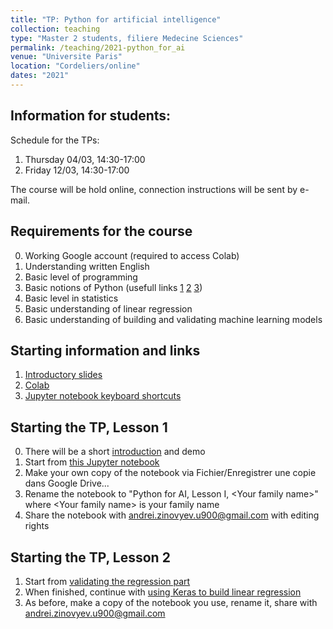 ```yaml
---
title: "TP: Python for artificial intelligence"
collection: teaching
type: "Master 2 students, filiere Medecine Sciences"
permalink: /teaching/2021-python_for_ai
venue: "Universite Paris"
location: "Cordeliers/online"
dates: "2021"
---
```


## Information for students:

Schedule for the TPs:

1. Thursday 04/03, 14:30-17:00
2. Friday 12/03, 14:30-17:00

The course will be hold online, connection instructions will be sent by e-mail.

## Requirements for the course

0. Working Google account (required to access Colab)
1. Understanding written English
2. Basic level of programming
3. Basic notions of Python (usefull links [1](https://wiki.python.org/moin/BeginnersGuide/NonProgrammers) [2](https://wiki.python.org/moin/BeginnersGuide/Programmers) [3](https://www.w3resource.com/python-exercises/python-basic-exercises.php))
4. Basic level in statistics
5. Basic understanding of linear regression
6. Basic understanding of building and validating machine learning models 

## Starting information and links

1. [Introductory slides](../files/Python4AI_Intro.pdf) 
2. [Colab](https://colab.research.google.com/)
3. [Jupyter notebook keyboard shortcuts](https://jupyter-notebook.readthedocs.io/en/stable/notebook.html#keyboard-shortcuts)

## Starting the TP, Lesson 1

0. There will be a short [introduction](../files/Python4AI_Intro.pdf) and demo
1. Start from [this Jupyter notebook](https://colab.research.google.com/drive/1GDHAF2NBwrTzhcvBUWSGULZ4SsvL2BZf?usp=sharing)
2. Make your own copy of the notebook via Fichier/Enregistrer une copie dans Google Drive...
3. Rename the notebook to "Python for AI, Lesson I, \<Your family name\>" where \<Your family name\> is your family name
4. Share the notebook with andrei.zinovyev.u900@gmail.com with editing rights

## Starting the TP, Lesson 2

1. Start from [validating the regression part](https://colab.research.google.com/drive/1p_NSQ3XjXRDL8a51g7lReJkRECr_NBub?usp=sharing)
2. When finished, continue with [using Keras to build linear regression](https://colab.research.google.com/drive/13Lc49SOfJeZYNX38fuddu6IToeQlnPp8?usp=sharing)
3. As before, make a copy of the notebook you use, rename it, share with andrei.zinovyev.u900@gmail.com 